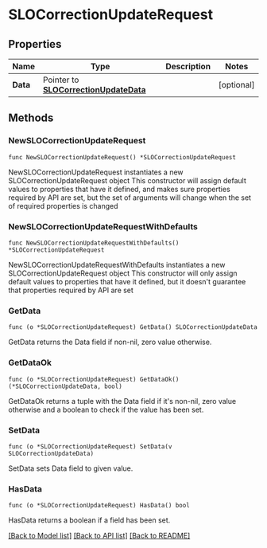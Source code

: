 # SLOCorrectionUpdateRequest

## Properties

Name | Type | Description | Notes
------------ | ------------- | ------------- | -------------
**Data** | Pointer to [**SLOCorrectionUpdateData**](SLOCorrectionUpdateData.md) |  | [optional] 

## Methods

### NewSLOCorrectionUpdateRequest

`func NewSLOCorrectionUpdateRequest() *SLOCorrectionUpdateRequest`

NewSLOCorrectionUpdateRequest instantiates a new SLOCorrectionUpdateRequest object
This constructor will assign default values to properties that have it defined,
and makes sure properties required by API are set, but the set of arguments
will change when the set of required properties is changed

### NewSLOCorrectionUpdateRequestWithDefaults

`func NewSLOCorrectionUpdateRequestWithDefaults() *SLOCorrectionUpdateRequest`

NewSLOCorrectionUpdateRequestWithDefaults instantiates a new SLOCorrectionUpdateRequest object
This constructor will only assign default values to properties that have it defined,
but it doesn't guarantee that properties required by API are set

### GetData

`func (o *SLOCorrectionUpdateRequest) GetData() SLOCorrectionUpdateData`

GetData returns the Data field if non-nil, zero value otherwise.

### GetDataOk

`func (o *SLOCorrectionUpdateRequest) GetDataOk() (*SLOCorrectionUpdateData, bool)`

GetDataOk returns a tuple with the Data field if it's non-nil, zero value otherwise
and a boolean to check if the value has been set.

### SetData

`func (o *SLOCorrectionUpdateRequest) SetData(v SLOCorrectionUpdateData)`

SetData sets Data field to given value.

### HasData

`func (o *SLOCorrectionUpdateRequest) HasData() bool`

HasData returns a boolean if a field has been set.


[[Back to Model list]](../README.md#documentation-for-models) [[Back to API list]](../README.md#documentation-for-api-endpoints) [[Back to README]](../README.md)


